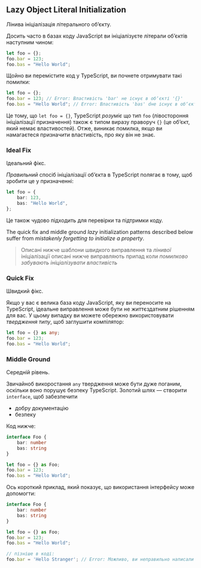 ## Lazy Object Literal Initialization
Лінива ініціалізація літерального обʼєкту.

Досить часто в базах коду JavaScript ви ініціалізуєте літерали об’єктів наступним чином:

```ts
let foo = {};
foo.bar = 123;
foo.bas = "Hello World";
```

Щойно ви перемістите код у TypeScript, ви почнете отримувати такі помилки:

```ts
let foo = {};
foo.bar = 123; // Error: Властивість 'bar' не існує в обʼєкті '{}'
foo.bas = "Hello World"; // Error: Властивість 'bas' dне існує в обʼєкті '{}'
```

Це тому, що `let foo = {}`, TypeScript *розуміє* що тип `foo` (лівостороння ініціалізації призначення) також є типом виразу праворуч `{}` (це обʼєкт, який немає властивостей). Отже, виникає помилка, якщо ви намагаєтеся призначити властивість, про яку він не знає.

### Ideal Fix
Ідеальний фікс.

*Правильний* спосіб ініціалізації об’єкта в TypeScript полягає в тому, щоб зробити це у призначенні:

```ts
let foo = {
    bar: 123,
    bas: "Hello World",
};
```

Це також чудово підходить для перевірки та підтримки коду.

The quick fix and middle ground *lazy* initialization patterns described below suffer from *mistakenly forgetting to initialize a property*. 
>  Описані нижче шаблони швидкого виправлення та  *лінивої* ініціалізації описані нижче виправляють припад коли *помилково забувають ініціалізувати властивість*

### Quick Fix
Швидкий фікс.

Якщо у вас є велика база коду JavaScript, яку ви переносите на TypeScript, ідеальне виправлення може бути не життєздатним рішенням для вас. У цьому випадку ви можете обережно використовувати *твердження типу*, щоб заглушити компілятор:
```ts
let foo = {} as any;
foo.bar = 123;
foo.bas = "Hello World";
```

### Middle Ground
Середній рівень.

Звичайноб викоростання `any` твердження може бути дуже поганим, оскільки воно порушує безпеку TypeScript. Золотий шлях — створити `interface`, щоб забезпечити
* добру документацію
* безпеку

Код нижче:

```ts
interface Foo {
    bar: number
    bas: string
}

let foo = {} as Foo;
foo.bar = 123;
foo.bas = "Hello World";
```

Ось короткий приклад, який показує, що використання інтерфейсу може допомогти:
```ts
interface Foo {
    bar: number
    bas: string
}

let foo = {} as Foo;
foo.bar = 123;
foo.bas = "Hello World";

// пізніше в коді:
foo.bar = 'Hello Stranger'; // Error: Можливо, ви неправильно написали `bas` як `bar`, не можете призначити рядок числу
```
